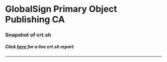 # GlobalSign Primary Object Publishing CA
### Snapshot of crt.sh
##### Click [here](https://crt.sh/?q=8B91BB76B41427C6373D49590B32ED4C703CD8B98E11E1790C7935C278FD67DA) for a live crt.sh report

---
